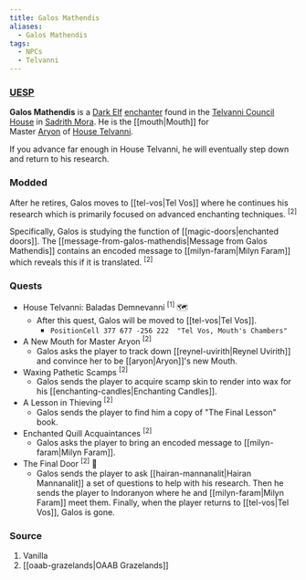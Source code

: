 ```yaml
---
title: Galos Mathendis
aliases:
  - Galos Mathendis
tags:
  - NPCs
  - Telvanni
---
```

### [UESP](https://en.uesp.net/wiki/Morrowind:Galos_Mathendis)
**Galos Mathendis** is a [Dark Elf](https://en.uesp.net/wiki/Morrowind:Dark_Elf "Morrowind:Dark Elf") [enchanter](https://en.uesp.net/wiki/Morrowind:Enchanter_(class) "Morrowind:Enchanter (class)") found in the [Telvanni Council House](https://en.uesp.net/wiki/Morrowind:Telvanni_Council_House "Morrowind:Telvanni Council House") in [Sadrith Mora](https://en.uesp.net/wiki/Morrowind:Sadrith_Mora "Morrowind:Sadrith Mora"). He is the [[mouth|Mouth]] for Master [Aryon](https://en.uesp.net/wiki/Morrowind:Aryon "Morrowind:Aryon") of [House Telvanni](https://en.uesp.net/wiki/Morrowind:House_Telvanni "Morrowind:House Telvanni").

If you advance far enough in House Telvanni, he will eventually step down and return to his research.
### Modded
After he retires, Galos moves to [[tel-vos|Tel Vos]] where he continues his research which is primarily focused on advanced enchanting techniques. <sup>[2]</sup>

Specifically, Galos is studying the function of [[magic-doors|enchanted doors]]. The [[message-from-galos-mathendis|Message from Galos Mathendis]] contains an encoded message to [[milyn-faram|Milyn Faram]] which reveals this if it is translated. <sup>[2]</sup>
### Quests
* House Telvanni: Baladas Demnevanni <sup>[1]</sup> 🗺️
	* After this quest, Galos will be moved to [[tel-vos|Tel Vos]].
		* `PositionCell 377 677 -256 222  "Tel Vos, Mouth's Chambers"`
* A New Mouth for Master Aryon <sup>[2]</sup>
	* Galos asks the player to track down [[reynel-uvirith|Reynel Uvirith]] and convince her to be [[aryon|Aryon]]'s new Mouth.
* Waxing Pathetic Scamps <sup>[2]</sup>
	* Galos sends the player to acquire scamp skin to render into wax for his [[enchanting-candles|Enchanting Candles]].
* A Lesson in Thieving <sup>[2]</sup>
	* Galos sends the player to find him a copy of "The Final Lesson" book.
* Enchanted Quill Acquaintances <sup>[2]</sup>
	* Galos asks the player to bring an encoded message to [[milyn-faram|Milyn Faram]].
* The Final Door <sup>[2]</sup> 🚫
	* Galos sends the player to ask [[hairan-mannanalit|Hairan Mannanalit]] a set of questions to help with his research. Then he sends the player to Indoranyon where he and [[milyn-faram|Milyn Faram]] meet them. Finally, when the player returns to [[tel-vos|Tel Vos]], Galos is gone.
### Source
1. Vanilla
2. [[oaab-grazelands|OAAB Grazelands]]